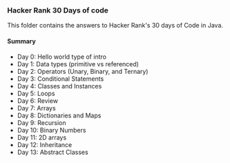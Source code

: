 ### Hacker Rank 30 Days of code
This folder contains the answers to Hacker Rank's 30 days of Code in Java.

#### Summary
- Day 0: Hello world type of intro
- Day 1: Data types (primitive vs referenced)
- Day 2: Operators (Unary, Binary, and Ternary)
- Day 3: Conditional Statements
- Day 4: Classes and Instances
- Day 5: Loops
- Day 6: Review
- Day 7: Arrays
- Day 8: Dictionaries and Maps
- Day 9: Recursion
- Day 10: Binary Numbers
- Day 11: 2D arrays
- Day 12: Inheritance
- Day 13: Abstract Classes

